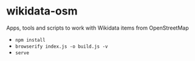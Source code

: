 # wikidata-osm
Apps, tools and scripts to work with Wikidata items from OpenStreetMap

* `npm install`
* `browserify index.js -o build.js -v`
* `serve`
